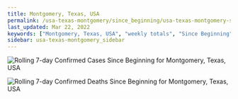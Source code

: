 ```yaml
---
title: Montgomery, Texas, USA
permalink: /usa-texas-montgomery/since_beginning/usa-texas-montgomery-since_beginning.html
last_updated: Mar 22, 2022
keywords: ["Montgomery, Texas, USA", "weekly totals", "Since Beginning"]
sidebar: usa-texas-montgomery_sidebar
---
```


![Rolling 7-day Confirmed Cases Since Beginning for Montgomery, Texas, USA](/covid_tracker/images/graphs/usa-texas-montgomery-rolling_7_days_confirmed-since_beginning_graph.png)

![Rolling 7-day Confirmed Deaths Since Beginning for Montgomery, Texas, USA](/covid_tracker/images/graphs/usa-texas-montgomery-rolling_7_days_deaths-since_beginning_graph.png)
